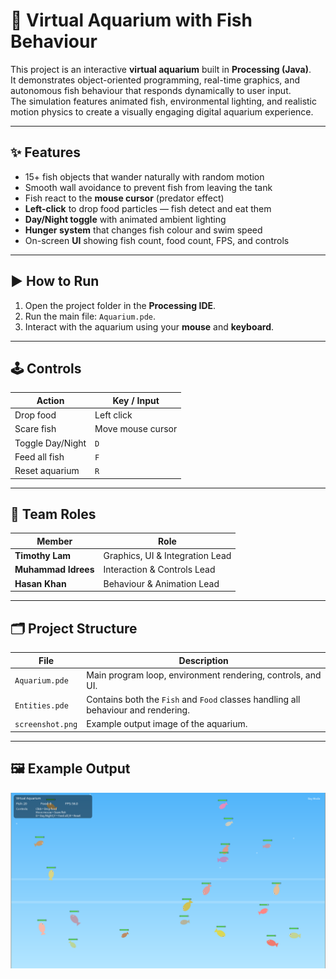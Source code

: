 # 🐠 Virtual Aquarium with Fish Behaviour

This project is an interactive **virtual aquarium** built in **Processing (Java)**.  
It demonstrates object-oriented programming, real-time graphics, and autonomous fish behaviour that responds dynamically to user input.  
The simulation features animated fish, environmental lighting, and realistic motion physics to create a visually engaging digital aquarium experience.

---

## ✨ Features
- 15+ fish objects that wander naturally with random motion  
- Smooth wall avoidance to prevent fish from leaving the tank  
- Fish react to the **mouse cursor** (predator effect)  
- **Left-click** to drop food particles — fish detect and eat them  
- **Day/Night toggle** with animated ambient lighting  
- **Hunger system** that changes fish colour and swim speed  
- On-screen **UI** showing fish count, food count, FPS, and controls  

---

## ▶️ How to Run
1. Open the project folder in the **Processing IDE**.  
2. Run the main file: `Aquarium.pde`.  
3. Interact with the aquarium using your **mouse** and **keyboard**.

---

## 🕹️ Controls

| Action | Key / Input |
|--------|--------------|
| Drop food | Left click |
| Scare fish | Move mouse cursor |
| Toggle Day/Night | `D` |
| Feed all fish | `F` |
| Reset aquarium | `R` |

---

## 👥 Team Roles

| Member | Role |
|---------|------|
| **Timothy Lam** | Graphics, UI & Integration Lead |
| **Muhammad Idrees** | Interaction & Controls Lead |
| **Hasan Khan** | Behaviour & Animation Lead |

---

## 🗂️ Project Structure

| File | Description |
|------|--------------|
| `Aquarium.pde` | Main program loop, environment rendering, controls, and UI. |
| `Entities.pde` | Contains both the `Fish` and `Food` classes handling all behaviour and rendering. |
| `screenshot.png` | Example output image of the aquarium. |

---

## 🖼️ Example Output
![screenshot](screenshot.png)
